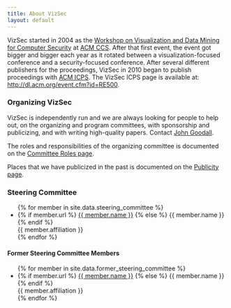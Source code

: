 ```yaml
---
title: About VizSec
layout: default
---
```


VizSec started in 2004 as the <a href="http://www.cs.fit.edu/~pkc/vizdmsec04/">Workshop on Visualization and Data Mining for Computer Security</a> at <a href="http://www.sigsac.org/ccs/CCS2004/workshops.html">ACM CCS</a>. After that first event, the event got bigger and bigger each year as it rotated between a visualization-focused conference and a security-focused conference. After several different publishers for the proceedings, VizSec in 2010 began to publish proceedings with <a href="https://dl.acm.org/icps.cfm">ACM ICPS</a>. The VizSec ICPS page is available at: <a href="http://dl.acm.org/event.cfm?id=RE500">http://dl.acm.org/event.cfm?id=RE500</a>.

### Organizing VizSec
VizSec is independently run and we are always looking for people to help out, on the organizing and program committees, with sponsorship and publicizing, and with writing high-quality papers. Contact <a href="http://jgoodall.me/">John Goodall</a>.

The roles and responsibilities of the organizing committee is documented on the <a href="/roles">Committee Roles page</a>.

Places that we have publicized in the past is documented on the <a href="/publicity">Publicity page</a>.


### Steering Committee
<div class="steering-committee">
	<ul >
	{% for member in site.data.steering_committee %}
		<li>
			<span class="committee name">
				{% if member.url %}
					<a href="{{ member.url }}">{{ member.name }}</a>
				{% else %}
					{{ member.name }}
				{% endif %}
			</span><br>
			<span class="committee affiliation">{{ member.affiliation }}</span>
		</li>
	{% endfor %}
	</ul>
</div>

#### Former Steering Committee Members
<div class="steering-committee">
	<ul >
	{% for member in site.data.former_steering_committee %}
		<li>
			<span class="committee name">
				{% if member.url %}
					<a href="{{ member.url }}">{{ member.name }}</a>
				{% else %}
					{{ member.name }}
				{% endif %}
			</span><br>
			<span class="committee affiliation">{{ member.affiliation }}</span>
		</li>
	{% endfor %}
	</ul>
</div>
